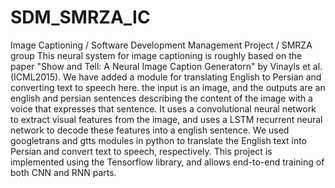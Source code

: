 # SDM_SMRZA_IC
Image Captioning / Software Development Management Project / SMRZA group
This neural system for image captioning is roughly based on the paper "Show and Tell: A Neural Image Caption Generatorn" by Vinayls et al. (ICML2015). We have added a module for translating English to Persian and converting text to speech here. the input is an image, and the outputs are an english and persian sentences describing the content of the image with a voice that expresses that sentence. It uses a convolutional neural network to extract visual features from the image, and uses a LSTM recurrent neural network to decode these features into a english sentence. We used googletrans and gtts modules in python to translate the English text into Persian and convert text to speech, respectively. This project is implemented using the Tensorflow library, and allows end-to-end training of both CNN and RNN parts.
